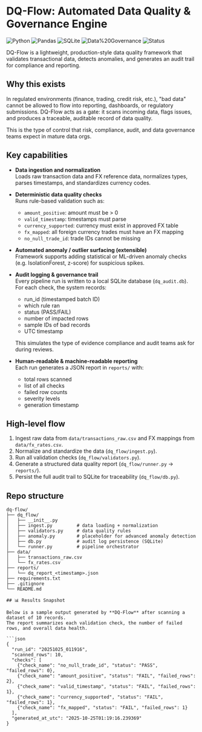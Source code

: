 # DQ-Flow: Automated Data Quality & Governance Engine

![Python](https://img.shields.io/badge/Python-3.10-blue)
![Pandas](https://img.shields.io/badge/Pandas-Data%20Analysis-orange)
![SQLite](https://img.shields.io/badge/SQLite-Audit%20DB-green)
![Data%20Governance](https://img.shields.io/badge/Domain-Data%20Governance-purple)
![Status](https://img.shields.io/badge/Status-Production--Ready-success)

DQ-Flow is a lightweight, production-style data quality framework that validates transactional data, detects anomalies, and generates an audit trail for compliance and reporting.

## Why this exists
In regulated environments (finance, trading, credit risk, etc.), "bad data" cannot be allowed to flow into reporting, dashboards, or regulatory submissions. DQ-Flow acts as a gate: it scans incoming data, flags issues, and produces a traceable, auditable record of data quality.

This is the type of control that risk, compliance, audit, and data governance teams expect in mature data orgs.

## Key capabilities
- **Data ingestion and normalization**  
  Loads raw transaction data and FX reference data, normalizes types, parses timestamps, and standardizes currency codes.

- **Deterministic data quality checks**  
  Runs rule-based validation such as:
  - `amount_positive`: amount must be > 0
  - `valid_timestamp`: timestamps must parse
  - `currency_supported`: currency must exist in approved FX table
  - `fx_mapped`: all foreign currency trades must have an FX mapping
  - `no_null_trade_id`: trade IDs cannot be missing

- **Automated anomaly / outlier surfacing (extensible)**  
  Framework supports adding statistical or ML-driven anomaly checks (e.g. IsolationForest, z-score) for suspicious spikes.

- **Audit logging & governance trail**  
  Every pipeline run is written to a local SQLite database (`dq_audit.db`). For each check, the system records:
  - run_id (timestamped batch ID)
  - which rule ran
  - status (PASS/FAIL)
  - number of impacted rows
  - sample IDs of bad records
  - UTC timestamp

  This simulates the type of evidence compliance and audit teams ask for during reviews.

- **Human-readable & machine-readable reporting**  
  Each run generates a JSON report in `reports/` with:
  - total rows scanned
  - list of all checks
  - failed row counts
  - severity levels
  - generation timestamp

## High-level flow
1. Ingest raw data from `data/transactions_raw.csv` and FX mappings from `data/fx_rates.csv`.
2. Normalize and standardize the data (`dq_flow/ingest.py`).
3. Run all validation checks (`dq_flow/validators.py`).
4. Generate a structured data quality report (`dq_flow/runner.py` → `reports/`).
5. Persist the full audit trail to SQLite for traceability (`dq_flow/db.py`).

## Repo structure
```text
dq-flow/
├── dq_flow/
│   ├── __init__.py
│   ├── ingest.py         # data loading + normalization
│   ├── validators.py     # data quality rules
│   ├── anomaly.py        # placeholder for advanced anomaly detection
│   ├── db.py             # audit log persistence (SQLite)
│   └── runner.py         # pipeline orchestrator
├── data/
│   ├── transactions_raw.csv
│   └── fx_rates.csv
├── reports/
│   └── dq_report_<timestamp>.json
├── requirements.txt
├── .gitignore
└── README.md

## 📊 Results Snapshot

Below is a sample output generated by **DQ-Flow** after scanning a dataset of 10 records.  
The report summarizes each validation check, the number of failed rows, and overall data health.

```json
{
  "run_id": "20251025_011916",
  "scanned_rows": 10,
  "checks": [
    {"check_name": "no_null_trade_id", "status": "PASS", "failed_rows": 0},
    {"check_name": "amount_positive", "status": "FAIL", "failed_rows": 2},
    {"check_name": "valid_timestamp", "status": "FAIL", "failed_rows": 1},
    {"check_name": "currency_supported", "status": "FAIL", "failed_rows": 1},
    {"check_name": "fx_mapped", "status": "FAIL", "failed_rows": 1}
  ],
  "generated_at_utc": "2025-10-25T01:19:16.239369"
}

